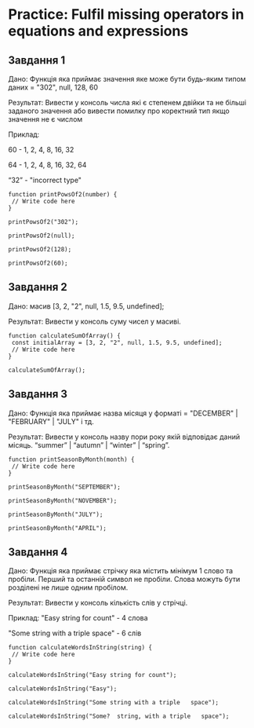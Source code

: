 # Practice: Fulfil missing operators in equations and expressions


## Завдання 1 
Дано: Функція яка приймає значення яке може бути будь-яким типом даних = "302", null, 128, 60

Результат: Вивести у консоль числа які є степенем двійки та не більші заданого значення або вивести помилку про коректний тип якщо значення не є числом

Приклад:

60 - 1, 2, 4, 8, 16, 32

64 - 1, 2, 4, 8, 16, 32, 64

“32” - "incorrect type"

```
function printPowsOf2(number) {
 // Write code here
}
 
printPowsOf2("302");

printPowsOf2(null);

printPowsOf2(128);

printPowsOf2(60);
```

## Завдання 2 

Дано: масив [3, 2, "2", null, 1.5, 9.5, undefined];

Результат: Вивести у консоль суму чисел у масиві.

```
function calculateSumOfArray() {
 const initialArray = [3, 2, "2", null, 1.5, 9.5, undefined];
 // Write code here
}
 
calculateSumOfArray();
```

## Завдання 3 

Дано: Функція яка приймає назва місяця у форматі = "DECEMBER" | "FEBRUARY" | "JULY" і тд.

Результат: Вивести у консоль назву пори року якій відповідає даний місяць. “summer” | “autumn” | “winter” | “spring”.

```
function printSeasonByMonth(month) {
 // Write code here
}
 
printSeasonByMonth("SEPTEMBER");

printSeasonByMonth("NOVEMBER");

printSeasonByMonth("JULY");

printSeasonByMonth("APRIL");
```

## Завдання 4 

Дано: Функція яка приймає стрічку яка містить мінімум 1 слово та пробіли. Перший та останній символ не пробіли. Слова можуть бути розділені не лише одним пробілом.

Результат: Вивести у консоль кількість слів у стрічці.

Приклад: 
"Easy string for count" - 4 слова 

"Some string with a triple space" - 6 слів

```
function calculateWordsInString(string) {
 // Write code here
}

calculateWordsInString("Easy string for count");

calculateWordsInString("Easy");

calculateWordsInString("Some string with a triple   space");

calculateWordsInString("Some?  string, with a triple   space");
```





